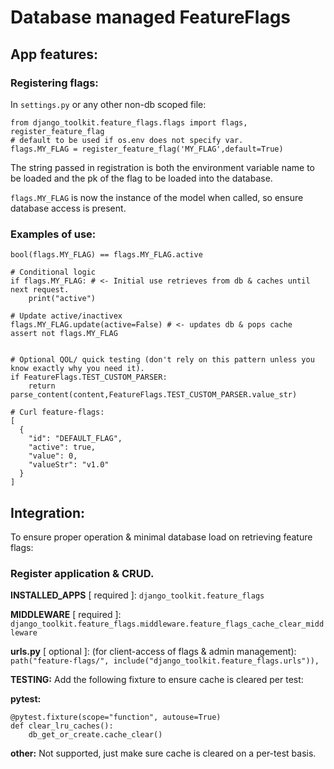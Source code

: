 # Database managed FeatureFlags

## App features:

### Registering flags:
In `settings.py` or any other non-db scoped file:
```
from django_toolkit.feature_flags.flags import flags, register_feature_flag
# default to be used if os.env does not specify var.
flags.MY_FLAG = register_feature_flag('MY_FLAG',default=True)
```
The string passed in registration is both the environment variable name to be loaded
and the pk of the flag to be loaded into the database.

`flags.MY_FLAG` is now the instance of the model when called, so ensure
database access is present.

### Examples of use:

`bool(flags.MY_FLAG) == flags.MY_FLAG.active`

```
# Conditional logic
if flags.MY_FLAG: # <- Initial use retrieves from db & caches until next request.
    print("active")

# Update active/inactivex
flags.MY_FLAG.update(active=False) # <- updates db & pops cache
assert not flags.MY_FLAG


# Optional QOL/ quick testing (don't rely on this pattern unless you know exactly why you need it).
if FeatureFlags.TEST_CUSTOM_PARSER:
    return parse_content(content,FeatureFlags.TEST_CUSTOM_PARSER.value_str)
```

```
# Curl feature-flags:
[
  {
    "id": "DEFAULT_FLAG",
    "active": true,
    "value": 0,
    "valueStr": "v1.0"
  }
]
```

## Integration:

To ensure proper operation & minimal database load on retrieving feature flags:

### Register application & CRUD.

**INSTALLED_APPS** [ required ]: `django_toolkit.feature_flags`

**MIDDLEWARE** [ required ]:
```django_toolkit.feature_flags.middleware.feature_flags_cache_clear_middleware```


**urls.py** [ optional ]: (for client-access of flags & admin management):
`path("feature-flags/", include("django_toolkit.feature_flags.urls")),`


**TESTING:** Add the following fixture to ensure cache is cleared per test:

**pytest:**
```
@pytest.fixture(scope="function", autouse=True)
def clear_lru_caches():
    db_get_or_create.cache_clear()
```

**other:** Not supported, just make sure cache is cleared on a per-test basis.
